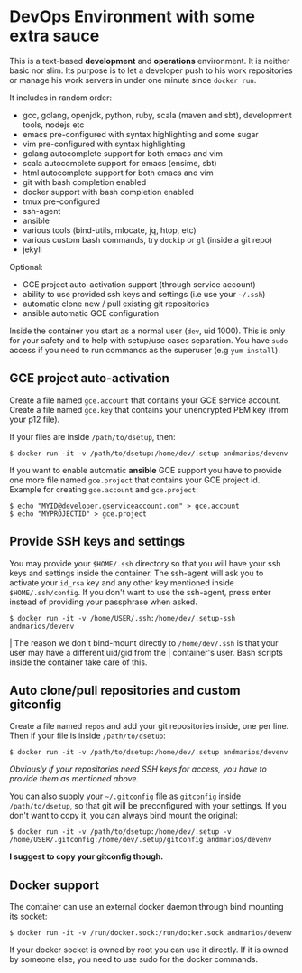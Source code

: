 # DevOps Environment with some extra sauce

This is a text-based __development__ and __operations__ environment. It is neither basic nor slim.
Its purpose is to let a developer push to his work repositories or manage his work servers
in under one minute since `docker run`.

It includes in random order:

- gcc, golang, openjdk, python, ruby, scala (maven and sbt), development tools, nodejs etc
- emacs pre-configured with syntax highlighting and some sugar
- vim pre-configured with syntax highlighting
- golang autocomplete support for both emacs and vim
- scala autocomplete support for emacs (ensime, sbt)
- html autocomplete support for both emacs and vim
- git with bash completion enabled
- docker support with bash completion enabled
- tmux pre-configured
- ssh-agent
- ansible
- various tools (bind-utils, mlocate, jq, htop, etc)
- various custom bash commands, try `dockip` or `gl` (inside a git repo)
- jekyll

Optional:

- GCE project auto-activation support (through service account)
- ability to use provided ssh keys and settings (i.e use your `~/.ssh`)
- automatic clone new / pull existing git repositories
- ansible automatic GCE configuration

Inside the container you start as a normal user (`dev`, uid 1000). This is only for your safety and to help with setup/use cases separation.
You have `sudo` access if you need to run commands as the superuser (e.g `yum install`).

## GCE project auto-activation

Create a file named `gce.account` that contains your GCE service account.
Create a file named `gce.key` that contains your unencrypted PEM key (from your p12 file).

If your files are inside `/path/to/dsetup`, then:

    $ docker run -it -v /path/to/dsetup:/home/dev/.setup andmarios/devenv

If you want to enable automatic __ansible__ GCE support you have to provide one more file named `gce.project` that contains your
GCE project id. Example for creating `gce.account` and `gce.project`:

    $ echo "MYID@developer.gserviceaccount.com" > gce.account
    $ echo "MYPROJECTID" > gce.project

## Provide SSH keys and settings

You may provide your `$HOME/.ssh` directory so that you will have your ssh keys and settings inside the container.
The ssh-agent will ask you to activate your `id_rsa` key and any other key mentioned inside `$HOME/.ssh/config`.
If you don't want to use the ssh-agent, press enter instead of providing your passphrase when asked.

    $ docker run -it -v /home/USER/.ssh:/home/dev/.setup-ssh andmarios/devenv

| The reason we don't bind-mount directly to `/home/dev/.ssh` is that your user may have a different uid/gid from the
| container's user. Bash scripts inside the container take care of this.

## Auto clone/pull repositories and custom gitconfig

Create a file named `repos` and add your git repositories inside, one per line.
Then if your file is inside `/path/to/dsetup`:

    $ docker run -it -v /path/to/dsetup:/home/dev/.setup andmarios/devenv

_Obviously if your repositories need SSH keys for access, you have to provide them as mentioned above._

You can also supply your `~/.gitconfig` file as `gitconfig` inside `/path/to/dsetup`, so that git will be
preconfigured with your settings.
If you don't want to copy it, you can always bind mount the original:

    $ docker run -it -v /path/to/dsetup:/home/dev/.setup -v /home/USER/.gitconfig:/home/dev/.setup/gitconfig andmarios/devenv

__I suggest to copy your gitconfig though.__

## Docker support

The container can use an external docker daemon through bind mounting its socket:

    $ docker run -it -v /run/docker.sock:/run/docker.sock andmarios/devenv

If your docker socket is owned by root you can use it directly. If it is owned by someone else, you need to use sudo for the docker commands.
